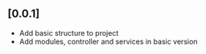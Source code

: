 ## [0.0.1]

- Add basic structure to project
- Add modules, controller and services in basic version
